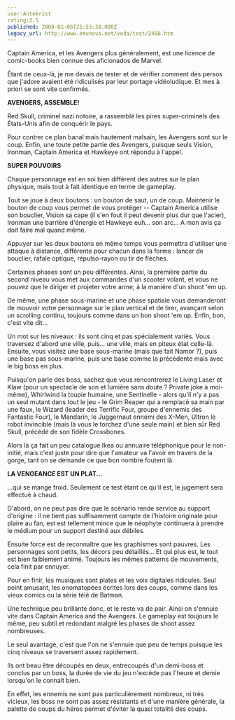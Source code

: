 ```yaml
---
user:Antekrist
rating:2.5
published: 2008-01-06T21:53:38.000Z
legacy_url: http://www.emunova.net/veda/test/2488.htm
---
```

Captain America, et les Avengers plus généralement, est une licence de comic-books bien connue des aficionados de Marvel.  

Étant de ceux-là, je me devais de tester et de vérifier comment des persos que j'adore avaient été ridiculisés par leur portage vidéoludique. Et mes à priori se sont vite confirmés.  

  

**AVENGERS, ASSEMBLE!**  

Red Skull, criminel nazi notoire, a rassemblé les pires super-criminels des États-Unis afin de conquérir le pays.  

Pour contrer ce plan banal mais hautement malsain, les Avengers sont sur le coup. Enfin, une toute petite partie des Avengers, puisque seuls Vision, Ironman, Captain America et Hawkeye ont répondu à l'appel.  

  

**SUPER POUVOIRS**  

Chaque personnage est en soi bien différent des autres sur le plan physique, mais tout à fait identique en terme de gameplay.  

Tout se joue à deux boutons : un bouton de saut, un de coup. Maintenir le bouton de coup vous permet de vous protéger -- Captain America utilise son bouclier, Vision sa cape (il s'en fout il peut devenir plus dur que l'acier), Ironman une barrière d'énergie et Hawkeye euh... son arc... A mon avis ça doit faire mal quand même.  

Appuyer sur les deux boutons en même temps vous permettra d'utiliser une attaque à distance, différente pour chacun dans la forme : lancer de bouclier, rafale optique, répulso-rayon ou tir de flèches.  

Certaines phases sont un peu différentes. Ainsi, la première partie du second niveau vous met aux commandes d'un scooter volant, et vous ne pouvez que le diriger et projeter votre arme, à la manière d'un shoot 'em up.  

De même, une phase sous-marine et une phase spatiale vous demanderont de mouvoir votre personnage sur le plan vertical et de tirer, avançant selon un scrolling continu, toujours comme dans un bon shoot 'em up. Enfin, bon, c'est vite dit...  

Un mot sur les niveaux : ils sont cinq et pas spécialement variés. Vous traversez d'abord une ville, puis... une ville, mais en piteux état celle-là. Ensuite, vous visitez une base sous-marine (mais que fait Namor ?), puis une base pas sous-marine, puis une base comme la précédente mais avec le big boss en plus.  

Puisqu'on parle des boss, sachez que vous rencontrerez le Living Laser et Klaw (pour un spectacle de son et lumière sans doute ? Private joke à moi-même), Whirlwind la toupie humaine, une Sentinelle - alors qu'il n'y a pas un seul mutant dans tout le jeu - le Grim Reaper qui a remplacé sa main par une faux, le Wizard (leader des Terrific Four, groupe d'ennemis des Fantastic Four), le Mandarin, le Juggernaut ennemi des X-Men, Ultron le robot invincible (mais là vous le torchez d'une seule main) et bien sûr Red Skull, précédé de son fidèle Crossbones.  

Alors là ça fait un peu catalogue Ikea ou annuaire téléphonique pour le non-initié, mais c'est juste pour dire que l'amateur va l'avoir en travers de la gorge, tant on se demande ce que bon nombre foutent là.  

  

**LA VENGEANCE EST UN PLAT...**  

...qui se mange froid. Seulement ce test étant ce qu'il est, le jugement sera effectué à chaud.  

D'abord, on ne peut pas dire que le scénario rende service au support d'origine : il ne tient pas suffisamment compte de l'histoire originale pour plaire au fan, est est tellement mince que le néophyte continuera à prendre le médium pour un support destiné aux débiles.  

Ensuite force est de reconnaître que les graphismes sont pauvres. Les personnages sont petits, les décors peu détaillés... Et qui plus est, le tout est bien faiblement animé. Toujours les mêmes patterns de mouvements, cela finit par ennuyer.  

Pour en finir, les musiques sont plates et les voix digitales ridicules. Seul point amusant, les onomatopées écrites lors des coups, comme dans les vieux comics ou la série télé de Batman.  

Une technique peu brillante donc, et le reste va de pair. Ainsi on s'ennuie vite dans Captain America and the Avengers. Le gameplay est toujours le même, peu subtil et redondant malgré les phases de shoot assez nombreuses.  

Le seul avantage, c'est que l'on ne s'ennuie que peu de temps puisque les cinq niveaux se traversent assez rapidement.   

Ils ont beau être découpés en deux, entrecoupés d'un demi-boss et conclus par un boss, la durée de vie du jeu n'excède pas l'heure et demie lorsqu'on le connaît bien.  

En effet, les ennemis ne sont pas particulièrement nombreux, ni très vicieux, les boss ne sont pas assez résistants et d'une manière générale, la palette de coups du héros permet d'éviter la quasi totalité des coups.